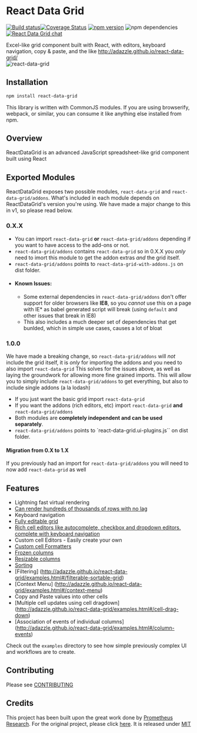 # React Data Grid 
[![Build status](https://ci.appveyor.com/api/projects/status/smciktvlkvp6r8w7/branch/master?svg=true)](https://ci.appveyor.com/project/adazzle/react-data-grid/branch/master)[![Coverage Status](https://coveralls.io/repos/adazzle/react-data-grid/badge.svg?branch=master)](https://coveralls.io/r/adazzle/react-data-grid?branch=master) [![npm version](https://badge.fury.io/js/react-data-grid.svg)](http://badge.fury.io/js/react-data-grid) 
![npm dependencies](https://david-dm.org/adazzle/react-data-grid.svg)
[![React Data Grid chat](https://react-data-grid.herokuapp.com/badge.svg)](https://react-data-grid.herokuapp.com/)

Excel-like grid component built with React, with editors, keyboard navigation, copy &amp; paste, and the like http://adazzle.github.io/react-data-grid/  
![react-data-grid](https://cloud.githubusercontent.com/assets/1432798/7348812/78063bd6-ecec-11e4-89d5-ffd327721cd7.PNG)


Installation
------------

```sh
npm install react-data-grid
```

This library is written with CommonJS modules. If you are using
browserify, webpack, or similar, you can consume it like anything else
installed from npm.

Overview 
--------
ReactDataGrid is an advanced JavaScript spreadsheet-like grid component built using React

Exported Modules
--------
ReactDataGrid exposes two possible modules, `react-data-grid` and `react-data-grid/addons`.
What's included in each module depends on ReactDataGrid's version you're using.
We have made a major change to this in v1, so please read below.

### 0.X.X

  - You can import `react-data-grid` **or** `react-data-grid/addons`  depending if you want to have access to the add-ons or not. 
  - `react-data-grid/addons` contains `react-data-grid` so in 0.X.X you *only* need to imort this module to get the addon extras *and* the grid itself.
  - `react-data-grid/addons` points to `react-data-grid-with-addons.js` on dist folder.  
  - #### Known Issues:
    -  Some external dependencies in `react-data-grid/addons` don't offer support for older browsers like **IE8**, so you *cannot* use this on a page with IE* as babel generated script will break (using `default` and other issues that break in IE8)
    -  This also includes a much deeper set of dependencies that get bunlded, which in simple use cases, causes a lot of bloat

### 1.0.0
 We have made a breaking change, so `react-data-grid/addons` will *not* include the grid itself, it is *only* for importing the addons and you need to also import `react-data-grid`
 This solves for the issues above, as well as laying the groundwork for allowing more fine grained imports.
 This will allow you to simply include `react-data-grid/addons` to get everything, but also to include single addons (a la lodash)
  - If you just want the basic grid import `react-data-grid`
  - If you want the addons (rich editors, etc) import `react-data-grid` **and** `react-data-grid/addons`
  - Both modules are **completely independent and can be used separately**.
  - `react-data-grid/addons` points to `react-data-grid.ui-plugins.js`` on dist folder. 

#### Migration from 0.X to 1.X
  If you previously had an import for `react-data-grid/addons` you will need to now add `react-data-grid` as well
  
Features
--------

- Lightning fast virtual rendering
- [Can render hundreds of thousands of rows with no lag](http://adazzle.github.io/react-data-grid/examples.html#/one-million-rows)
- Keyboard navigation
- [Fully editable grid](http://adazzle.github.io/react-data-grid/examples.html#/editable)
- [Rich cell editors like autocomplete, checkbox and dropdown editors, complete with keyboard navigation](http://adazzle.github.io/react-data-grid/examples.html#/built-in-editors)
- Custom cell Editors - Easily create your own
- [Custom cell Formatters](http://adazzle.github.io/react-data-grid/examples.html#/custom-formatters)
- [Frozen columns](http://adazzle.github.io/react-data-grid/examples.html#/fixed-cols)
- [Resizable columns](http://adazzle.github.io/react-data-grid/examples.html#/resizable-cols)
- [Sorting](http://adazzle.github.io/react-data-grid/examples.html#/sortable-cols) 
- [Filtering] (http://adazzle.github.io/react-data-grid/examples.html#/filterable-sortable-grid) 
- [Context Menu] (http://adazzle.github.io/react-data-grid/examples.html#/context-menu)
- Copy and Paste values into other cells
- [Multiple cell updates using cell dragdown] (http://adazzle.github.io/react-data-grid/examples.html#/cell-drag-down)
- [Association of events of individual columns] (http://adazzle.github.io/react-data-grid/examples.html#/column-events)


Check out the `examples` directory to see how simple previously complex UI
and workflows are to create.

Contributing
------------

Please see [CONTRIBUTING](CONTRIBUTING.md)

Credits 
------------
This project has been built upon the great work done by [Prometheus Research](https://github.com/prometheusresearch). For the original project, please click [here]( https://github.com/prometheusresearch/react-grid). It is released under [MIT](https://github.com/adazzle/react-data-grid/blob/master/LICENSE)
